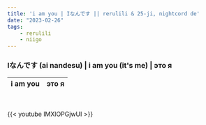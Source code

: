 ```yaml
---
title: 'i am you | Iなんです || rerulili & 25-ji, nightcord de'
date: "2023-02-26"
tags:
    - rerulili
    - niigo
---
```


### Iなんです (ai nandesu) | i am you (it's me) | это я

i am you | это я
--|--

<br>

{{< youtube lMXlOPGjwUI >}}